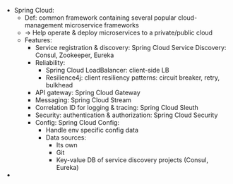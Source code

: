 - Spring Cloud:
  - Def: common framework containing several popular cloud-management microservice frameworks
  - -> Help operate & deploy microservices to a private/public cloud
  - Features:
    - Service registration & discovery: Spring Cloud Service Discovery: Consul, Zookeeper, Eureka
    - Reliability:
      - Spring Cloud LoadBalancer: client-side LB
      - Resilience4j: client resiliency patterns: circuit breaker, retry, bulkhead
    - API gateway: Spring Cloud Gateway
    - Messaging: Spring Cloud Stream
    - Correlation ID for logging & tracing: Spring Cloud Sleuth
    - Security: authentication & authorization: Spring Cloud Security
    - Config: Spring Cloud Config:
      - Handle env specific config data
      - Data sources:
        - Its own
        - Git
        - Key-value DB of service discovery projects (Consul, Eureka)
- 